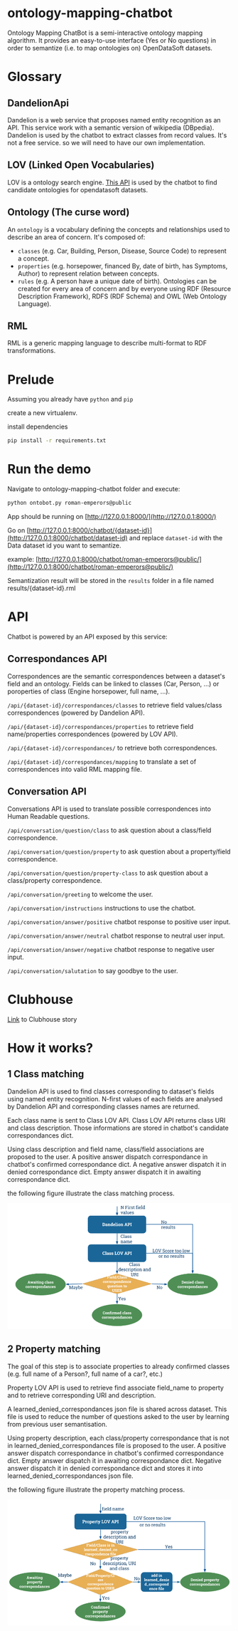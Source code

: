 # ontology-mapping-chatbot

Ontology Mapping ChatBot is a  semi-interactive ontology mapping algorithm. It provides an easy-to-use interface (Yes or No questions) in order to semantize (i.e. to map ontologies on) OpenDataSoft datasets.

# Glossary

## DandelionApi
Dandelion is a web service that proposes named entity recognition as an API. This service work with a semantic version of wikipedia (DBpedia).
Dandelion is used by the chatbot to extract classes from record values.
It's not a free service. so we will need to have our own implementation.

## LOV (Linked Open Vocabularies)
LOV is a ontology search engine. [This API](http://lov.okfn.org/dataset/lov/api) is used by the chatbot to find candidate ontologies for opendatasoft datasets.

## Ontology (The curse word)

An `ontology` is a vocabulary defining the concepts and relationships used to describe an area of concern.
It's composed of:
* `classes` (e.g. Car, Building, Person, Disease, Source Code) to represent a concept.
* `properties` (e.g. horsepower, financed By, date of birth, has Symptoms, Author) to represent relation between concepts.
* `rules` (e.g. A person have a unique date of birth).
Ontologies can be created for every area of concern and by everyone using RDF (Resource Description Framework), RDFS (RDF Schema) and OWL (Web Ontology Language).

## RML

RML is a generic mapping language to describe multi-format to RDF transformations.

# Prelude
Assuming you already have `python` and `pip`

create a new virtualenv.

install dependencies

```bash
pip install -r requirements.txt
```

# Run the demo
Navigate to ontology-mapping-chatbot folder and execute:

```bash
python ontobot.py roman-emperors@public
```

App should be running on [http://127.0.0.1:8000/](http://127.0.0.1:8000/)

Go on [http://127.0.0.1:8000/chatbot/{dataset-id}](http://127.0.0.1:8000/chatbot/dataset-id) and replace `dataset-id` with the Data dataset id you want to semantize.

example: [http://127.0.0.1:8000/chatbot/roman-emperors@public/](http://127.0.0.1:8000/chatbot/roman-emperors@public/)

Semantization result will be stored in the `results` folder in a file named results/{dataset-id}.rml

# API

Chatbot is powered by an API exposed by this service:

## Correspondances API

Correspondences are the semantic correspondences between a dataset's field and an ontology. Fields can be linked to classes (Car, Person, ...) or poroperties of class (Engine horsepower, full name, ...).

`/api/{dataset-id}/correspondances/classes` to retrieve field values/class correspondences (powered by Dandelion API).

`/api/{dataset-id}/correspondances/properties` to retrieve field name/properties correspondences (powered by LOV API).

`/api/{dataset-id}/correspondances/` to retrieve both correspondences.

`/api/{dataset-id}/correspondances/mapping` to translate a set of correspondences into valid RML mapping file.

## Conversation API

Conversations API is used to translate possible correspondences into Human Readable questions.

`/api/conversation/question/class` to ask question about a class/field correspondence.

`/api/conversation/question/property` to ask question about a property/field correspondence.

`/api/conversation/question/property-class` to ask question about a class/property correspondence.

`/api/conversation/greeting` to welcome the user.

`/api/conversation/instructions` instructions to use the chatbot.

`/api/conversation/answer/positive` chatbot response to positive user input.

`/api/conversation/answer/neutral` chatbot response to neutral user input.

`/api/conversation/answer/negative` chatbot response to negative user input.

`/api/conversation/salutation` to say goodbye to the user.

# Clubhouse

[Link](https://app.clubhouse.io/opendatasoft/epic/11656) to Clubhouse story

# How it works?
## 1 Class matching
Dandelion API is used to find classes corresponding to dataset's fields using named entity recognition. N-first values of each fields are analysed by Dandelion API and corresponding classes names are returned.

Each class name is sent to Class LOV API. Class LOV API returns class URI and class description. Those informations are stored in chatbot's candidate correspondances dict.

Using class description and field name, class/field associations are proposed to the user. A positive answer dispatch correspondance in chatbot's confirmed correspondance dict. A negative answer dispatch it in denied correspondance dict. Empty answer dispatch it in awaiting correspondance dict.

the following figure illustrate the class matching process.

![Class process](img/class_process.png "Class process")

## 2 Property matching
The goal of this step is to associate properties to already confirmed classes (e.g. full name of a Person?, full name of a car?, etc.)

Property LOV API is used to retrieve find associate field_name to property and to retrieve corresponding URI and description.

A learned_denied_correspondances json file is shared across dataset. This file is used to reduce the number of questions asked to the user by learning from previous user semantisation.

Using property description, each class/property correspondance that is not in learned_denied_correspondances file is proposed to the user. A positive answer dispatch correspondance in chatbot's confirmed correspondance dict. Empty answer dispatch it in awaiting correspondance dict. Negative answer dispatch it in denied correspondance dict and stores it into learned_denied_correspondances json file.

the following figure illustrate the property matching process.

![Property process](img/property_process.png "Property process")
